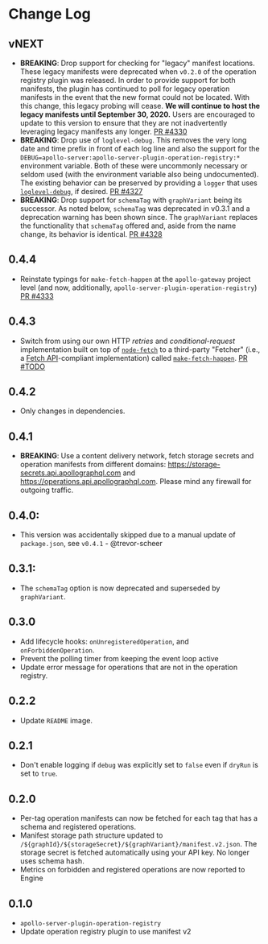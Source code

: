 # Change Log

## vNEXT

- __BREAKING__: Drop support for checking for "legacy" manifest locations.  These legacy manifests were deprecated when `v0.2.0` of the operation registry plugin was released.  In order to provide support for both manifests, the plugin has continued to poll for legacy operation manifests in the event that the new format could not be located.  With this change, this legacy probing will cease.  **We will continue to host the legacy manifests until September 30, 2020.**  Users are encouraged to update to this version to ensure that they are not inadvertently leveraging legacy manifests any longer. [PR #4330](https://github.com/apollographql/apollo-server/pull/4330)
- __BREAKING__: Drop use of `loglevel-debug`.  This removes the very long date and time prefix in front of each log line and also the support for the `DEBUG=apollo-server:apollo-server-plugin-operation-registry:*` environment variable.  Both of these were uncommonly necessary or seldom used (with the environment variable also being undocumented).  The existing behavior can be preserved by providing a `logger` that uses [`loglevel-debug`](https://npm.im/loglevel-debug), if desired.  [PR #4327](https://github.com/apollographql/apollo-server/pull/4327)
- __BREAKING__: Drop support for `schemaTag` with `graphVariant` being its successor.  As noted below, `schemaTag` was deprecated in v0.3.1 and a deprecation warning has been shown since.  The `graphVariant` replaces the functionality that `schemaTag` offered and, aside from the name change, its behavior is identical. [PR #4328](https://github.com/apollographql/apollo-server/pull/4328)

## 0.4.4

- Reinstate typings for `make-fetch-happen` at the `apollo-gateway` project level (and now, additionally, `apollo-server-plugin-operation-registry`) [PR #4333](https://github.com/apollographql/apollo-server/pull/4333)

## 0.4.3

- Switch from using our own HTTP _retries_ and _conditional-request_ implementation built on top of [`node-fetch`](https://npm.im/node-fetch) to a third-party "Fetcher" (i.e., a [Fetch API](https://developer.mozilla.org/en-US/docs/Web/API/Fetch_API)-compliant implementation) called [`make-fetch-happen`](https://npm.im/make-fetch-happen). [PR #TODO]()

## 0.4.2

- Only changes in dependencies.

## 0.4.1

- __BREAKING__: Use a content delivery network, fetch storage secrets and operation manifests from different domains: https://storage-secrets.api.apollographql.com and https://operations.api.apollographql.com. Please mind any firewall for outgoing traffic.

## 0.4.0:

- This version was accidentally skipped due to a manual update of `package.json`, see `v0.4.1` - @trevor-scheer

## 0.3.1:

- The `schemaTag` option is now deprecated and superseded by `graphVariant`.

## 0.3.0

- Add lifecycle hooks: `onUnregisteredOperation`, and `onForbiddenOperation`.
- Prevent the polling timer from keeping the event loop active
- Update error message for operations that are not in the operation registry.

## 0.2.2

- Update `README` image.

## 0.2.1

- Don't enable logging if `debug` was explicitly set to `false` even if `dryRun` is set to `true`.

## 0.2.0

- Per-tag operation manifests can now be fetched for each tag that has a schema and registered operations.
- Manifest storage path structure updated to `/${graphId}/${storageSecret}/${graphVariant}/manifest.v2.json`. The storage secret is fetched automatically using your API key. No longer uses schema hash.
- Metrics on forbidden and registered operations are now reported to Engine

## 0.1.0

- `apollo-server-plugin-operation-registry`
- Update operation registry plugin to use manifest v2
